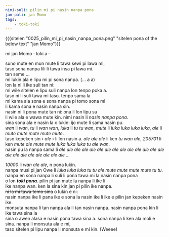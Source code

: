 ```yaml
---
nimi-suli: pilin mi pi nasin nanpa pona
jan-pali: jan Momo
tags:
	- toki-toki
---
```

{{{sitelen "0025_pilin_mi_pi_nasin_nanpa_pona.png" "sitelen pona of the below text" "jan Momo"}}}

mi jan Momo · toki a ·

suno mute en mun mute li tawa sewi pi lawa mi,  
taso sona nanpa lili li tawa insa pi lawa mi.  
tan seme …  
mi lukin ala e lipu mi pi sona nanpa. (… a a)  
lon la ni li ike suli tan ni:  
mi wile sitelen e lipu suli nanpa lon tenpo poka a.  
taso ni li suli tawa mi taso. tenpo sama la  
mi kama ala sona e sona nanpa pi tomo sona mi  
li kama sona e nasin nanpa sin.  
nasin ni li pona mute tan ni: ona li lon lipu su  
li wile ala e wawa mute kin. nimi nasin li *nasin nanpa pona*.  
sina sona ala e nasin la o lukin: ijo mute li sama nasin pu.  
*wan* li *wan*, *tu* li *wan wan*, *luka* li *tu tu wan*, *mute* li *luka luka luka luka*, *ale* li *mute mute mute mute mute*.  
taso kepeken sin ‹ *ale* › li lon nasin a. *ale ale ale* li ken *tu wan ale*, *205701* li ken *mute ale mute mute luka luka luka tu ale wan*.  
nasin pu la nanpa sama li *ale ale ale ale ale ale ale ale ale ale ale ale ale ale ale ale ale ale ale ale ale ale …*

*10000* li *wan ale ale*, n pona lukin.  
nanpa musi pi jan Owe li *luka luka luka tu tu ale mute mute mute mute tu tu*.  
nanpa en sona nanpa li suli li pona tawa mi la nasin nanpa pona  
o lon ***toki pona***. pilin pi jan mute la nanpa li ike li  
ike nanpa wan. ken la sina kin jan pi pilin ike nanpa.  
~~ni la mi tawa tomo sina~~ o lukin e ni:  
nasin nanpa ike li pana ike e sona la nasin ike li ike e pilin jan kepeken nasin ike.  
monsuta nanpa li tan nanpa ala li tan nasin nanpa. nasin nanpa pona kin li ike tawa sina la  
sina o awen alasa e nasin pona tawa sina a. sona nanpa li ken ala moli e sina. nanpa li monsuta ala e mi,  
taso sitelen pi lipu nanpa li monsuta e mi kin. (Weeee)
